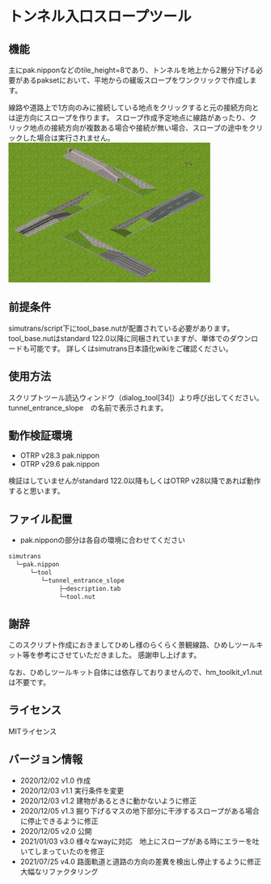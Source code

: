 # トンネル入口スロープツール

## 機能
主にpak.nipponなどのtile_height=8であり、トンネルを地上から2層分下げる必要があるpaksetにおいて、平地からの緩坂スロープをワンクリックで作成します。

線路や道路上で1方向のみに接続している地点をクリックすると元の接続方向とは逆方向にスロープを作ります。
スロープ作成予定地点に線路があったり、クリック地点の接続方向が複数ある場合や接続が無い場合、スロープの途中をクリックした場合は実行されません。
![Image](tunnel_entrance_slope.png)

## 前提条件
simutrans/script下にtool_base.nutが配置されている必要があります。
tool_base.nutはstandard 122.0以降に同梱されていますが、単体でのダウンロードも可能です。
詳しくはsimutrans日本語化wikiをご確認ください。

## 使用方法
スクリプトツール読込ウィンドウ（dialog_tool[34]）より呼び出してください。
tunnel_entrance_slope　の名前で表示されます。

## 動作検証環境
- OTRP v28.3 pak.nippon
- OTRP v29.6 pak.nippon

検証はしていませんがstandard 122.0以降もしくはOTRP v28以降であれば動作すると思います。

## ファイル配置
- pak.nipponの部分は各自の環境に合わせてください
```
simutrans
  └─pak.nippon
      └─tool
         └─tunnel_entrance_slope
              ├─description.tab
              └─tool.nut

```
## 謝辞
このスクリプト作成におきましてひめし様のらくらく景観線路、ひめしツールキット等を参考にさせていただきました。
感謝申し上げます。

なお、ひめしツールキット自体には依存しておりませんので、hm_toolkit_v1.nut は不要です。


## ライセンス
MITライセンス



## バージョン情報
- 2020/12/02 v1.0 作成
- 2020/12/03 v1.1 実行条件を変更
- 2020/12/03 v1.2 建物があるときに動かないように修正
- 2020/12/05 v1.3 掘り下げるマスの地下部分に干渉するスロープがある場合に停止できるように修正
- 2020/12/05 v2.0 公開
- 2021/01/03 v3.0 様々なwayに対応　地上にスロープがある時にエラーを吐いてしまっていたのを修正
- 2021/07/25 v4.0 路面軌道と道路の方向の差異を検出し停止するように修正　大幅なリファクタリング
